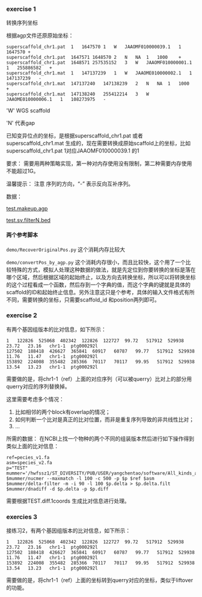 
### exercise 1

转换序列坐标

根据agp文件还原原始坐标：

```
superscaffold_chr1.pat	1	1647570	1	W	JAAOMF010000039.1	1	1647570	+
superscaffold_chr1.pat	1647571	1648570	2	N	NA	1	1000	+
superscaffold_chr1.pat	1648571	257535152	3	W	JAAOMF010000001.1	1	255886582	+
superscaffold_chr1.mat	1	147137239	1	W	JAAOME010000002.1	1	147137239	-
superscaffold_chr1.mat	147137240	147138239	2	N	NA	1	1000	+
superscaffold_chr1.mat	147138240	255412214	3	W	JAAOME010000006.1	1	108273975	-
```

'W' WGS scaffold

'N' 代表gap

已知变异位点的坐标，是根据superscaffold_chr1.pat 或者superscaffold_chr1.mat 生成的，现在需要转换成原始scaffold上的坐标，比如 superscaffold_chr1.pat	1对应JAAOMF010000039.1 的1

要求：
需要用两种策略实现，第一种对内存使用没有限制，第二种需要内存使用不能超过1G。

温馨提示：
注意 序列的方向，“-” 表示反向互补序列。

数据：

[test.makeup.agp](./test.makeup.agp)

[test.sv.filterN.bed](./test.sv.filterN.bed)

#### 两个参考脚本

```demo/RecoverOriginalPos.py``` 这个消耗内存比较大

```demo/convertPos_by_agp.py``` 这个消耗内存很小，而且比较快，这个用了一个比较特殊的方式，模拟人处理这种数据的做法，就是先定位到你要转换的坐标是落在哪个区域，然后根据区域的起始终止，以及方向去转换坐标，所以可以将转换坐标的这个过程看成一个函数，然后存到一个字典的值，而这个字典的键就是具体的scaffold的ID和起始终止信息。另外注意这只是个参考，具体的输入文件格式有所不同，需要转换的坐标，只需要scaffold_id 和position两列即可。

### exercise 2

有两个基因组版本的比对信息，如下所示：

```
1	122826	525068	402342	122826	122727	99.72	517912	529938	23.72	23.16	chr1-1	ptg000292l
127502	188418	426627	365841	60917	60787	99.77	517912	529938	11.76	11.47	chr1-1	ptg000292l
153892	224008	355482	285366	70117	70117	99.95	517912	529938	13.54	13.23	chr1-1	ptg000292l
```

需要做的是，将chr1-1（ref）上面的对应序列（可以被querry）比对上的部分用querry对应的序列替换掉。

这里需要考虑多个情况：
1. 比如相邻的两个block有overlap的情况；
2. 如何判断一个比对是真正的比对位置，而非是重复序列导致的非共线性比对；
3. ...

所需的数据：
在NCBI上找一个物种的两个不同的组装版本然后进行如下操作得到类似上面的比对信息：

```shell
ref=pecies_v1.fa
asm=species_v2.fa
p="TEST"
mummer='/hwfssz1/ST_DIVERSITY/PUB/USER/yangchentao/software/All_kinds_align/mummer4/bin'
$mummer/nucmer --maxmatch -l 100 -c 500 -p $p $ref $asm
$mummer/delta-filter -m -i 90 -l 100 $p.delta > $p.delta.filt
$mummer/dnadiff -d $p.delta -p $p.diff
```
需要根据TEST.diff.1coords 生成比对信息进行处理。


### exercies 3

接练习2，有两个基因组版本的比对信息，如下所示：

```
1	122826	525068	402342	122826	122727	99.72	517912	529938	23.72	23.16	chr1-1	ptg000292l
127502	188418	426627	365841	60917	60787	99.77	517912	529938	11.76	11.47	chr1-1	ptg000292l
153892	224008	355482	285366	70117	70117	99.95	517912	529938	13.54	13.23	chr1-1	ptg000292l
```

需要做的是，将chr1-1（ref）上面的坐标转到querry对应的坐标，类似于liftover的功能。
